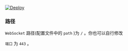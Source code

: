 

[![Deploy](https://www.herokucdn.com/deploy/button.png)](https://dashboard.heroku.com/new?template=https%3A%2F%2Fgithub.com%2Fsxz4%2Fheroku-vless)




### 路径

`WebSocket` 路径(配置文件中的 `path` )为 `/` 。你也可以自行修改



`端口` 为 `443` 。

